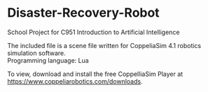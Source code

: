 # Disaster-Recovery-Robot
School Project for C951 Introduction to Artificial Intelligence

The included file is a scene file written for CoppeliaSim 4.1 robotics simulation software.<br/>
Programming language: Lua

To view, download and install the free CoppelliaSim Player at https://www.coppeliarobotics.com/downloads.
